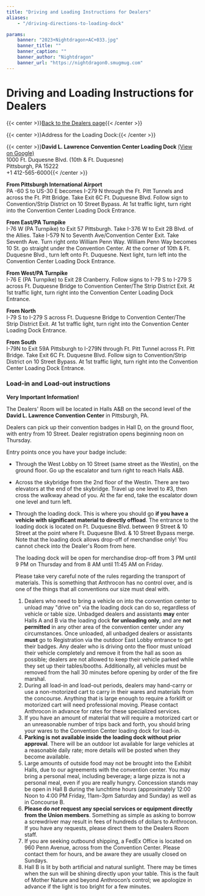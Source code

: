 ```yaml
---
title: "Driving and Loading Instructions for Dealers"
aliases:
    - "/driving-directions-to-loading-dock"

params:
    banner: "2023+Nightdragon+AC+033.jpg"
    banner_title: ""
    banner_caption: ""
    banner_author: "Nightdragon"
    banner_url: "https://nightdragon0.smugmug.com"
---
```


# Driving and Loading Instructions for Dealers

{{< center >}}[Back to the Dealers page](/dealers){{< /center >}}

{{< center >}}Address for the Loading Dock:{{< /center >}}

{{< center >}}**David L. Lawrence Convention Center Loading Dock** [(View on Google)](https://goo.gl/maps/1ZHvu8Qwozz)<br>
1000 Ft. Duquesne Blvd. (10th & Ft. Duquesne)<br>
Pittsburgh, PA 15222<br>
+1 412-565-6000{{< /center >}}

**From Pittsburgh International Airport**<br>
PA -60 S to US-30 E becomes I-279 N through the Ft. Pitt Tunnels and across the Ft. Pitt Bridge. Take Exit 6C Ft. Duquesne Blvd. Follow sign to Convention/Strip District on 10 Street Bypass. At 1st traffic light, turn right into the Convention Center Loading Dock Entrance.

**From East/PA Turnpike**<br>
I-76 W (PA Turnpike) to Exit 57 Pittsburgh. Take I-376 W to Exit 2B Blvd. of the Allies. Take I-579 N to Seventh Ave/Convention Center Exit. Take Seventh Ave. Turn right onto William Penn Way. William Penn Way becomes 10 St. go straight under the Convention Center. At the corner of 10th & Ft. Duquesne Blvd., turn left onto Ft. Duquesne. Next light, turn left into the Convention Center Loading Dock Entrance.

**From West/PA Turnpike**<br>
I-76 E (PA Turnpike) to Exit 28 Cranberry. Follow signs to I-79 S to I-279 S across Ft. Duquesne Bridge to Convention Center/The Strip District Exit. At 1st traffic light, turn right into the Convention Center Loading Dock Entrance.

**From North**<br>
I-79 S to I-279 S across Ft. Duquesne Bridge to Convention Center/The Strip District Exit. At 1st traffic light, turn right into the Convention Center Loading Dock Entrance.

**From South**<br>
I-79N to Exit 59A Pittsburgh to I-279N through Ft. Pitt Tunnel across Ft. Pitt Bridge. Take Exit 6C Ft. Duquesne Blvd. Follow sign to Convention/Strip District on 10 Street Bypass. At 1st traffic light, turn right into the Convention Center Loading Dock Entrance.

### Load-in and Load-out instructions

**Very Important Information!**

The Dealers' Room will be located in Halls A&B on the second level of the **David L. Lawrence Convention Center** in Pittsburgh, PA.

Dealers can pick up their convention badges in Hall D, on the ground floor, with entry from 10 Street. Dealer registration opens beginning noon on Thursday.

Entry points once you have your badge include:

- Through the West Lobby on 10 Street (same street as the Westin), on the ground floor. Go up the escalator and turn right to reach Halls A&B.
- Across the skybridge from the 2nd floor of the Westin. There are two elevators at the end of the skybridge. Travel up one level to #3, then cross the walkway ahead of you. At the far end, take the escalator down one level and turn left.
- Through the loading dock. This is where you should go **if you have a vehicle with significant material to directly offload**. The entrance to the loading dock is located on Ft. Duquesne Blvd. between 9 Street & 10 Street at the point where Ft. Duquesne Blvd. & 10 Street Bypass merge. Note that the loading dock allows drop-off of merchandise only! You cannot check into the Dealer's Room from here.

    The loading dock will be open for merchandise drop-off from 3 PM until 9 PM on Thursday and from 8 AM until 11:45 AM on Friday.

    Please take very careful note of the rules regarding the transport of materials. This is something that Anthrocon has no control over, and is one of the things that all conventions our size must deal with.

    1. Dealers who need to bring a vehicle on into the convention center to unload may "drive on" via the loading dock can do so, regardless of vehicle or table size. Unbadged dealers and assistants **may** enter Halls A and B via the loading dock **for unloading only**, and are **not permitted** in any other area of the convention center under any circumstances. Once unloaded, all unbadged dealers or assistants **must** go to Registration via the outdoor East Lobby entrance to get their badges. Any dealer who is driving onto the floor must unload their vehicle completely and remove it from the hall as soon as possible; dealers are not allowed to keep their vehicle parked while they set up their tables/booths. Additionally, all vehicles must be removed from the hall 30 minutes before opening by order of the fire marshal.
    2. During all load-in and load-out periods, dealers may hand-carry or use a non-motorized cart to carry in their wares and materials from the concourse. Anything that is large enough to require a forklift or motorized cart will need professional moving. Please contact Anthrocon in advance for rates for these specialized services.
    3. If you have an amount of material that will require a motorized cart or an unreasonable number of trips back and forth, you should bring your wares to the Convention Center loading dock for load-in.
    4. **Parking is not available inside the loading dock without prior approval**. There will be an outdoor lot available for large vehicles at a reasonable daily rate; more details will be posted when they become available.
    5. Large amounts of outside food may not be brought into the Exhibit Halls, due to our agreements with the convention center. You may bring a personal meal, including beverage; a large pizza is not a personal meal, even if you are really hungry. Concession stands may be open in Hall B during the lunchtime hours (approximately 12:00 Noon to 4:00 PM Friday, 11am-3pm Saturday and Sunday) as well as in Concourse B.
    6. **Please do *not* request any special services or equipment directly from the Union members**. Something as simple as asking to borrow a screwdriver may result in fees of hundreds of dollars to Anthrocon. If you have any requests, please direct them to the Dealers Room staff.
    7. If you are seeking outbound shipping, a FedEx Office is located on 960 Penn Avenue, across from the Convention Center. Please contact them for hours, and be aware they are usually closed on Sundays.
    8. Hall B is lit by both artificial and natural sunlight. There may be times when the sun will be shining directly upon your table. This is the fault of Mother Nature and beyond Anthrocon’s control; we apologize in advance if the light is too bright for a few minutes.
